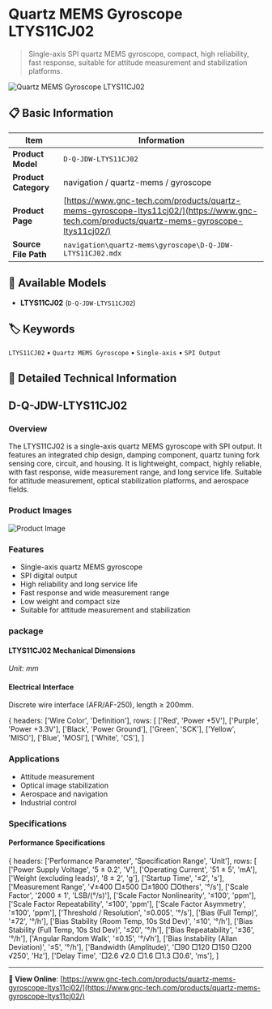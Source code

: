 # Quartz MEMS Gyroscope LTYS11CJ02

> Single-axis SPI quartz MEMS gyroscope, compact, high reliability, fast response, suitable for attitude measurement and stabilization platforms.

![Quartz MEMS Gyroscope LTYS11CJ02](https://www.gnc-tech.com/products/navigation/quartz-mems/gyroscope/D-Q-JDW-LTYS11CJ02/D-Q-JDW-LTYS11CJ02.webp)

## 📋 Basic Information

| Item | Information |
|------|------|
| **Product Model** | `D-Q-JDW-LTYS11CJ02` |
| **Product Category** | navigation / quartz-mems / gyroscope |
| **Product Page** | [https://www.gnc-tech.com/products/quartz-mems-gyroscope-ltys11cj02/](https://www.gnc-tech.com/products/quartz-mems-gyroscope-ltys11cj02/) |
| **Source File Path** | `navigation\quartz-mems\gyroscope\D-Q-JDW-LTYS11CJ02.mdx` |

## 🔧 Available Models

- **LTYS11CJ02** (`D-Q-JDW-LTYS11CJ02`)

## 🏷️ Keywords

`LTYS11CJ02` • `Quartz MEMS Gyroscope` • `Single-axis` • `SPI Output`

## 📖 Detailed Technical Information

## D-Q-JDW-LTYS11CJ02

### Overview

The LTYS11CJ02 is a single-axis quartz MEMS gyroscope with SPI output. It features an integrated chip design, damping component, quartz tuning fork sensing core, circuit, and housing. It is lightweight, compact, highly reliable, with fast response, wide measurement range, and long service life. Suitable for attitude measurement, optical stabilization platforms, and aerospace fields.

### Product Images

![Product Image](https://www.gnc-tech.com/products/navigation/quartz-mems/gyroscope/D-Q-JDW-LTYS11CJ02/D-Q-JDW-LTYS11CJ02-Slide-01.webp)

### Features

- Single-axis quartz MEMS gyroscope
- SPI digital output
- High reliability and long service life
- Fast response and wide measurement range
- Low weight and compact size
- Suitable for attitude measurement and stabilization

### package

#### LTYS11CJ02 Mechanical Dimensions
_Unit: mm_
<ProductImage productId="D-Q-JDW-LTYS11CJ02" invertMode="light-only" />
#### Electrical Interface
Discrete wire interface (AFR/AF-250), length ≥ 200mm.
    
{
  headers: ['Wire Color', 'Definition'],
  rows: [
['Red', 'Power +5V'],
['Purple', 'Power +3.3V'],
['Black', 'Power Ground'],
['Green', 'SCK'],
['Yellow', 'MISO'],
['Blue', 'MOSI'],
['White', 'CS'],
  ]

### Applications

- Attitude measurement
- Optical image stabilization
- Aerospace and navigation
- Industrial control

### Specifications

#### Performance Specifications
  
{
headers: ['Performance Parameter', 'Specification Range', 'Unit'],
rows: [
  ['Power Supply Voltage', '5 ± 0.2', 'V'],
  ['Operating Current', '51 ± 5', 'mA'],
  ['Weight (excluding leads)', '8 ± 2', 'g'],
  ['Startup Time', '≤2', 's'],
  ['Measurement Range', '√±400 □±500 □±1800 □Others', '°/s'],
  ['Scale Factor', '2000 ± 1', 'LSB/(°/s)'],
  ['Scale Factor Nonlinearity', '≤100', 'ppm'],
  ['Scale Factor Repeatability', '≤100', 'ppm'],
  ['Scale Factor Asymmetry', '≤100', 'ppm'],
  ['Threshold / Resolution', '≤0.005', '°/s'],
  ['Bias (Full Temp)', '±72', '°/h'],
  ['Bias Stability (Room Temp, 10s Std Dev)', '≤10', '°/h'],
  ['Bias Stability (Full Temp, 10s Std Dev)', '≤20', '°/h'],
  ['Bias Repeatability', '≤36', '°/h'],
  ['Angular Random Walk', '≤0.15', '°/√h'],
  ['Bias Instability (Allan Deviation)', '≤5', '°/h'],
  ['Bandwidth (Amplitude)', '□90 □120 □150 □200 √250', 'Hz'],
  ['Delay Time', '□2.6 √2.0 □1.6 □1.3 □0.6', 'ms'],
]

    
  

---

**🔗 View Online**: [https://www.gnc-tech.com/products/quartz-mems-gyroscope-ltys11cj02/](https://www.gnc-tech.com/products/quartz-mems-gyroscope-ltys11cj02/)
